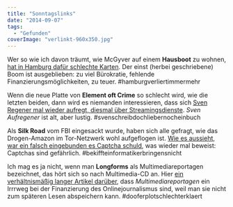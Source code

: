```yaml
---
title: "Sonntagslinks"
date: "2014-09-07"
tags:
  - "Gefunden"
coverImage: "verlinkt-960x350.jpg"
---
```


Wer so wie ich davon träumt, wie McGyver auf einem **Hausboot** zu wohnen, [hat in Hamburg dafür schlechte Karten](http://www.zeit.de/hamburg/stadtleben/2014-09/hausboot-hamburg-auflagen-wohnraum/komplettansicht). Der einst (herbei geschriebene) Boom ist ausgeblieben: zu viel Bürokratie, fehlende Finanzierungsmöglichkeiten, zu teuer. #hamburgverliertimmermehr

Wenn die neue Platte von **Element oft Crime** so schlecht wird, wie die letzten beiden, dann wird es niemanden interessieren, dass sich [Sven Regener mal wieder aufregt, diesmal über Streamingsdienste](http://www.testspiel.de/musikstreaming-gewinner-verlierer-und-sven-auf-regener/283036/). _Sven Aufregener_ ist alt, aber lustig. #svenschreibdochliebernocheinbuch

Als **Silk Road** vom FBI eingesackt wurde, haben sich alle gefragt, wie das Drogen-Amazon im Tor-Netzwerk wohl aufgeflogen ist. [Wie es aussieht, war ein falsch eingebunden es Captcha schuld](http://krebsonsecurity.com/2014/09/dread-pirate-sunk-by-leaky-captcha/), was wieder mal beweist: Captchas sind gefährlich. #bekiffteinformatikerbringensnicht

Ich mag es ja nicht, wenn man **Longforms** als Multimediareportagen bezeichnet, das hört sich so nach Multimedia-CD an. Hier [ein verhältnismäßig langer Artikel darüber](http://netzwertig.com/2014/09/05/digital-journalismus-der-irrweg-multimedia-reportage/), dass _Multimediareportagen_ ein Irrrweg bei der Finanzierung des Onlinejournalismus sind, weil man sie nicht zum späteren Lesen abspeichern kann. #dooferplotschlechterklaert
